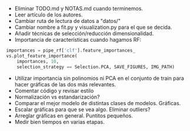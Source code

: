 - Eliminar TODO.md y NOTAS.md cuando terminemos.
- Leer artículo de los autores.
- Cambiar ruta de lectura de datos a "datos/"
- Cambiar nombre a fit.py y visualization.py para el que se decida.
- Añadir técnicas de selección/reducción dimensionalidad.
- Importancia de características cuando hagamos RF:
```python
importances = pipe_rf['clf'].feature_importances_
vs.plot_feature_importance(
    importances, 10,
    selection_strategy == Selection.PCA, SAVE_FIGURES, IMG_PATH)
```
- Utilizar importancia sin polinomios ni PCA en el conjunto de train para hacer gráficas de las dos más relevantes.
- Comentar código y revisar estilo
- Normalización vs estandarización?
- Comparar el mejor modelo de distintas clases de modelos. Gráficas.
- Escalar gráficas para que se vea algo. Eliminar outliers?
- Arreglar gráficas en general. Puntitos pequeños.
- Medir bien tiempos en varias etapas.
